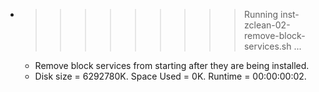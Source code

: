 * >>>>>>>>> Running inst-zclean-02-remove-block-services.sh ...
  * Remove block services from starting after they are being installed.
  * Disk size = 6292780K. Space Used = 0K. Runtime = 00:00:00:02.
